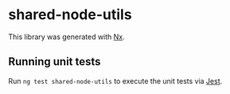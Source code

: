 # shared-node-utils

This library was generated with [Nx](https://nx.dev).

## Running unit tests

Run `ng test shared-node-utils` to execute the unit tests via [Jest](https://jestjs.io).
